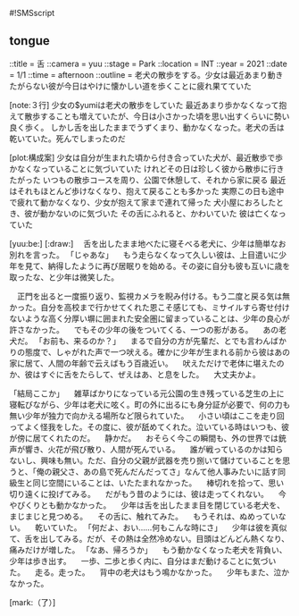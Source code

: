 #!SMSscript

## tongue

::title = 舌
::camera = yuu
::stage = Park
::location = INT
::year = 2021
::date = 1/1
::time = afternoon
::outline = 老犬の散歩をする。少女は最近あまり動きたがらない彼が今日はやけに懐かしい道を歩くことに疲れ果てていた

[note:３行]
少女の$yumiは老犬の散歩をしていた
最近あまり歩かなくなって抱えて散歩することも増えていたが、今日は小さかった頃を思い出すくらいに勢い良く歩く。
しかし舌を出したままでうずくまり、動かなくなった。老犬の舌は乾いていた。死んでしまったのだ

[plot:構成案]
少女は自分が生まれた頃から付き合っていた犬が、最近散歩で歩かなくなっていることに気づいていた
けれどその日は珍しく彼から散歩に行きたがった
いつもの散歩コースを周り、公園で休憩して、それから家に戻る
最近はそれもほとんど歩けなくなり、抱えて戻ることも多かった
実際この日も途中で疲れて動かなくなり、少女が抱えて家まで連れて帰った
犬小屋におろしたとき、彼が動かないのに気づいた
その舌にふれると、かわいていた
彼は亡くなっていた

[yuu:be:]
[:draw:]
　舌を出したまま地べたに寝そべる老犬に、少年は簡単なお別れを言った。
「じゃあな」
　もう走らなくなって久しい彼は、上目遣いに少年を見て、納得したように再び居眠りを始める。その姿に自分も彼も互いに歳を取ったな、と少年は微笑した。

　正門を出ると一度振り返り、監視カメラを睨み付ける。もう二度と戻る気は無かった。自分を高校まで行かせてくれた恩こそ感じても、ミサイルすら寄せ付けないような高く分厚い塀に囲まれた安全圏に留まっていることは、少年の良心が許さなかった。
　でもその少年の後をついてくる、一つの影がある。
　あの老犬だ。
「お前も、来るのか？」
　まるで自分の方が先輩だ、とでも言わんばかりの態度で、しゃがれた声で一つ吠える。確かに少年が生まれる前から彼はあの家に居て、人間の年齢で云えばもう百歳近い。
　吠えただけで老体に堪えたのか、彼はすぐに舌をたらして、ぜえはあ、と息をした。
　大丈夫かよ。

「結局ここか」
　雑草ばかりになっている元公園の生き残っている芝生の上に寝転びながら、少年は老犬に呟く。町の外に出るにも身分証が必要で、何の力も無い少年が独力で向かえる場所など限られていた。
　小さい頃はここを走り回ってよく怪我をした。その度に、彼が舐めてくれた。泣いている時はいつも、彼が傍に居てくれたのだ。
　静かだ。
　おそらく今この瞬間も、外の世界では銃声が響き、火花が飛び散り、人間が死んでいる。
　誰が戦っているのかは知らないし、興味も無い。ただ、自分の父親が武器を売り捌いて儲けていることを思うと、「俺の親父さ、あの島で死んだんだってさ」なんて他人事みたいに話す同級生と同じ空間にいることは、いたたまれなかった。
　棒切れを拾って、思い切り遠くに投げてみる。
　だがもう昔のようには、彼は走ってくれない。
　今やぴくりとも動かなかった。
　少年は舌を出したまま目を閉じている老犬を、まじまじと見つめる。
　その舌に、触れてみた。
　もうそれは、ぬめっていない。
　乾いていた。
「何だよ、おい……何もこんな時にさ」
　少年は彼を真似て、舌を出してみる。だが、その熱は全然冷めない。目頭はどんどん熱くなり、痛みだけが増した。
「なあ、帰ろうか」
　もう動かなくなった老犬を背負い、少年は歩き出す。
　一歩、二歩と歩く内に、自分はまだ動けることに気づいた。
　走る。走った。
　背中の老犬はもう鳴かなかった。
　少年もまた、泣かなかった。

[mark:（了）]
